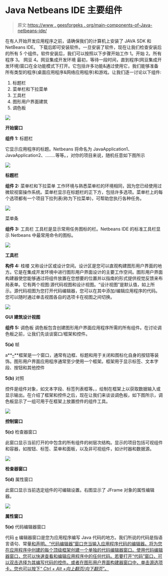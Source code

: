 # Java Netbeans IDE 主要组件

> 原文:[https://www . geesforgeks . org/main-components-of-Java-netbeans-ide/](https://www.geeksforgeeks.org/main-components-of-java-netbeans-ide/)

在有人开始开发应用程序之前，请确保我们的计算机上安装了 JAVA SDK 和 NetBeans IDE。
下载后即可安装软件。一旦安装了软件，现在让我们检查安装后的所有 5 个组件。软件安装后，我们可以按照以下步骤开始工作
1。开始
2。所有程序
3。
网豆 4。网豆集成开发环境
最初，等待一段时间，直到程序(网豆集成开发环境)窗口在全功能模式下打开。它包括许多功能&通过使用它，我们能够准备所有类型的程序(桌面应用程序&网络应用程序)和游戏。让我们逐一讨论以下组件:

1.  标题栏
2.  菜单栏和下拉菜单
3.  工具栏
4.  图形用户界面建筑
5.  调色板

![](img/4ce2764b671b1041ee1c22a89f8e1fe5.png)

**开始窗口**

**组件 1:** 标题栏

它显示应用程序的标题。Netbeans 将命名为 JavaApplication1、JavaApplication2、……..等等。，对你的项目来说，随机任意如下图所示

![](img/07f4fced41ec4d830b851b2581933252.png)

**标题栏**

**组件 2:** 菜单栏和下拉菜单
工作环境与熟悉菜单栏的环境相同，因为您已经使用过微软视窗操作系统。菜单栏显示在标题栏的正下方，包括许多选项。菜单栏上的每个选项都有一个项目下拉列表(称为下拉菜单)，可帮助您执行各种任务。

![](img/605ea651ec31eebe388579d9fa815948.png)

菜单条

**组件 3:** 工具栏
工具栏是显示常用任务图标的栏。Netbeans IDE 的标准工具栏显示 Netbeans 中最常用命令的图标。

![](img/d4a0dbfe65b9f35581cd62452721ded5.png)

**工具栏**

**构件 4:** 桂楼
又称设计区或设计空间。设计区是您可以直观构建图形用户界面的地方。它是在集成开发环境中进行图形用户界面设计的主要工作空间。图形用户界面构建器使您能够通过将组件放置在您想要的位置并以指南的形式提供视觉反馈来布局表单。它有两个视图:源代码视图和设计视图。“设计视图”是默认值，如上所示。源代码视图为您打开代码编辑器，您可以在其中添加/编辑应用程序的代码。您可以随时通过单击视图各自的选项卡在视图之间切换。

![](img/514f47c746e83e4b5d9730c839ccda0a.png)

**GUI 建筑设计视图**

**组件 5:** 调色板
调色板包含创建图形用户界面应用程序所需的所有组件。在讨论调色板之前，让我们先谈谈窗口/框架和控件。

**5(a)** 帧

a**<u>–</u>**框架是一个窗口，通常有边框、标题和用于关闭和图标化自身的按钮等装饰。图形用户界面应用程序通常至少使用一个框架。框架用于显示标签、文本字段、按钮和其他控件

**5(b)** 对照

控件是组件对象，如文本字段、标签列表框等。，绘制在框架上以获取数据输入或显示输出。在介绍了框架和控件之后，现在让我们来谈谈调色板，如下图所示，调色板显示了一组可用于在框架上放置控件的组件工具。

![](img/420c92542b8c749d12a0aec2641e41d6.png)

**控制窗口**

**5(c)** 检查器窗口

此窗口显示当前打开的中包含的所有组件的树层次结构。显示的项目包括可视组件和容器，如按钮、标签、菜单和面板，以及非可视组件，如计时器和数据源。

![](img/66e197f5651c8e091f1028da9a1e9865.png)

**检查器窗口**

**5(d)** 属性窗口

此窗口显示当前选定组件的可编辑设置。右图显示了 JFrame 对象的属性编辑器。

![](img/6a9c43fd6c0f60fd6cccc8f192f76243.png)

**属性窗口**

**5(e)** 代码编辑器窗口

代码 <u>e</u> 编辑器窗口是您为应用程序编写 Java 代码的地方。我们所说的代码是指语言语句、常量<u>和声明。“代码编辑器”窗口充当输入应用程序代码的编辑器。将为您在应用程序中创建的每个顶级框架创建一个单独的代码编辑器窗口。使用代码编辑器窗口，您可以快速查看和编辑应用程序中的任何代码。若要打开“代码”窗口，可以双击选择为其编写代码的控件。或者在图形用户界面构建器窗口中，单击源选项卡。您也可以按下“ *Ctrl + Alt +向上翻页/向下翻页”*。</u>